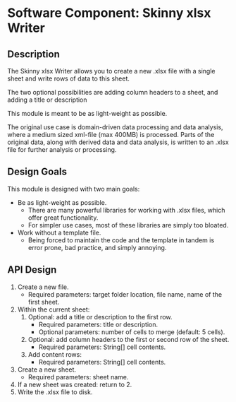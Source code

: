 # Software Component: Skinny xlsx Writer

## Description
The Skinny xlsx Writer allows you to create a new .xlsx file with a single sheet and write rows of data to this sheet.

The two optional possibilities are adding column headers to a sheet, and adding a title or description

This module is meant to be as light-weight as possible.

The original use case is domain-driven data processing and data analysis, where a medium sized xml-file (max 400MB) is processed.
Parts of the original data, along with derived data and data analysis, is written to an .xlsx file for further analysis or processing.

## Design Goals
This module is designed with two main goals:
- Be as light-weight as possible.
	- There are many powerful libraries for working with .xlsx files, which offer great functionality.
	- For simpler use cases, most of these libraries are simply too bloated.
- Work without a template file.
	- Being forced to maintain the code and the template in tandem is error prone, bad practice, and simply annoying.


## API Design

1. Create a new file.
	- Required parameters: target folder location, file name, name of the first sheet.
2. Within the current sheet:
	1. Optional: add a title or description to the first row.
		- Required parameters: title or description.
		- Optional parameters: number of cells to merge (default: 5 cells).
	2. Optional: add column headers to the first or second row of the sheet.
		- Required parameters: String[] cell contents.
	3. Add content rows:
		- Required parameters: String[] cell contents.
3. Create a new sheet.
	- Required parameters: sheet name.
4. If a new sheet was created: return to 2.
5. Write the .xlsx file to disk.



